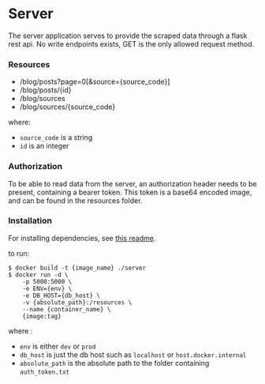# Server
The server application serves to provide the scraped data through a flask rest api.
No write endpoints exists, GET is the only allowed request method.

### Resources

- /blog/posts?page=0[&source={source_code}]
- /blog/posts/{id}
- /blog/sources
- /blog/sources/{source_code}

where:
- `source_code` is a string
- `id` is an integer

### Authorization

To be able to read data from the server, an authorization header needs to be present, containing a bearer token. 
This token is a base64 encoded image, and can be found in the resources folder.

### Installation

For installing dependencies, see [this readme](https://github.com/mrPaintMan/blog-scraper/blob/master/README.md).

to run:

```
$ docker build -t {image_name} ./server
$ docker run -d \
    -p 5000:5000 \
    -e ENV={env} \
    -e DB_HOST={db_host} \
    -v {absolute_path}:/resources \
    --name {container_name} \
    {image:tag}
```
where :
- `env` is either `dev` or `prod`
- `db_host` is just the db host such as `localhost` or `host.docker.internal`
- `absolute_path` is the absolute path to the folder containing `auth_token.txt`


